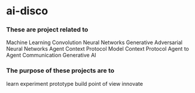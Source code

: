 # ai-disco
### These are project related to
Machine Learning
Convolution Neural Networks
Generative Adversarial Neural Networks
Agent Context Protocol
Model Context Protocol
Agent to Agent Communication
Generative AI


### The purpose of these projects are to 
learn
experiment
prototype
build point of view
innovate